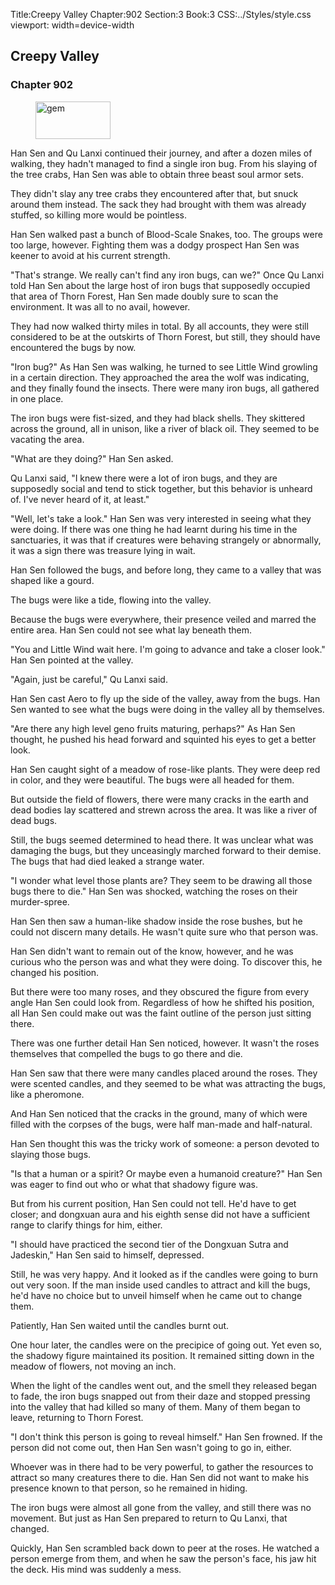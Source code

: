Title:Creepy Valley 
Chapter:902 
Section:3 
Book:3 
CSS:../Styles/style.css 
viewport: width=device-width
  
## Creepy Valley
### Chapter 902 
<figure>
	<img src="../Images/gem.gif" alt="gem" id="gem" width="120" height="60" />
</figure>
  

  
  Han Sen and Qu Lanxi continued their journey, and after a dozen miles of walking, they hadn't managed to find a single iron bug. From his slaying of the tree crabs, Han Sen was able to obtain three beast soul armor sets.

They didn't slay any tree crabs they encountered after that, but snuck around them instead. The sack they had brought with them was already stuffed, so killing more would be pointless.

Han Sen walked past a bunch of Blood-Scale Snakes, too. The groups were too large, however. Fighting them was a dodgy prospect Han Sen was keener to avoid at his current strength.

"That's strange. We really can't find any iron bugs, can we?" Once Qu Lanxi told Han Sen about the large host of iron bugs that supposedly occupied that area of Thorn Forest, Han Sen made doubly sure to scan the environment. It was all to no avail, however.

They had now walked thirty miles in total. By all accounts, they were still considered to be at the outskirts of Thorn Forest, but still, they should have encountered the bugs by now.

"Iron bug?" As Han Sen was walking, he turned to see Little Wind growling in a certain direction. They approached the area the wolf was indicating, and they finally found the insects. There were many iron bugs, all gathered in one place.

The iron bugs were fist-sized, and they had black shells. They skittered across the ground, all in unison, like a river of black oil. They seemed to be vacating the area.

"What are they doing?" Han Sen asked.

Qu Lanxi said, "I knew there were a lot of iron bugs, and they are supposedly social and tend to stick together, but this behavior is unheard of. I've never heard of it, at least."

"Well, let's take a look." Han Sen was very interested in seeing what they were doing. If there was one thing he had learnt during his time in the sanctuaries, it was that if creatures were behaving strangely or abnormally, it was a sign there was treasure lying in wait.

Han Sen followed the bugs, and before long, they came to a valley that was shaped like a gourd.

The bugs were like a tide, flowing into the valley.

Because the bugs were everywhere, their presence veiled and marred the entire area. Han Sen could not see what lay beneath them.

"You and Little Wind wait here. I'm going to advance and take a closer look." Han Sen pointed at the valley.

"Again, just be careful," Qu Lanxi said.

Han Sen cast Aero to fly up the side of the valley, away from the bugs. Han Sen wanted to see what the bugs were doing in the valley all by themselves.

"Are there any high level geno fruits maturing, perhaps?" As Han Sen thought, he pushed his head forward and squinted his eyes to get a better look.

Han Sen caught sight of a meadow of rose-like plants. They were deep red in color, and they were beautiful. The bugs were all headed for them.

But outside the field of flowers, there were many cracks in the earth and dead bodies lay scattered and strewn across the area. It was like a river of dead bugs.

Still, the bugs seemed determined to head there. It was unclear what was damaging the bugs, but they unceasingly marched forward to their demise. The bugs that had died leaked a strange water.

"I wonder what level those plants are? They seem to be drawing all those bugs there to die." Han Sen was shocked, watching the roses on their murder-spree.

Han Sen then saw a human-like shadow inside the rose bushes, but he could not discern many details. He wasn't quite sure who that person was.

Han Sen didn't want to remain out of the know, however, and he was curious who the person was and what they were doing. To discover this, he changed his position.

But there were too many roses, and they obscured the figure from every angle Han Sen could look from. Regardless of how he shifted his position, all Han Sen could make out was the faint outline of the person just sitting there.

There was one further detail Han Sen noticed, however. It wasn't the roses themselves that compelled the bugs to go there and die.

Han Sen saw that there were many candles placed around the roses. They were scented candles, and they seemed to be what was attracting the bugs, like a pheromone.

And Han Sen noticed that the cracks in the ground, many of which were filled with the corpses of the bugs, were half man-made and half-natural.

Han Sen thought this was the tricky work of someone: a person devoted to slaying those bugs.

"Is that a human or a spirit? Or maybe even a humanoid creature?" Han Sen was eager to find out who or what that shadowy figure was.

But from his current position, Han Sen could not tell. He'd have to get closer; and dongxuan aura and his eighth sense did not have a sufficient range to clarify things for him, either.

"I should have practiced the second tier of the Dongxuan Sutra and Jadeskin," Han Sen said to himself, depressed.

Still, he was very happy. And it looked as if the candles were going to burn out very soon. If the man inside used candles to attract and kill the bugs, he'd have no choice but to unveil himself when he came out to change them.

Patiently, Han Sen waited until the candles burnt out.

One hour later, the candles were on the precipice of going out. Yet even so, the shadowy figure maintained its position. It remained sitting down in the meadow of flowers, not moving an inch.

When the light of the candles went out, and the smell they released began to fade, the iron bugs snapped out from their daze and stopped pressing into the valley that had killed so many of them. Many of them began to leave, returning to Thorn Forest.

"I don't think this person is going to reveal himself." Han Sen frowned. If the person did not come out, then Han Sen wasn't going to go in, either.

Whoever was in there had to be very powerful, to gather the resources to attract so many creatures there to die. Han Sen did not want to make his presence known to that person, so he remained in hiding.

The iron bugs were almost all gone from the valley, and still there was no movement. But just as Han Sen prepared to return to Qu Lanxi, that changed.

Quickly, Han Sen scrambled back down to peer at the roses. He watched a person emerge from them, and when he saw the person's face, his jaw hit the deck. His mind was suddenly a mess.

